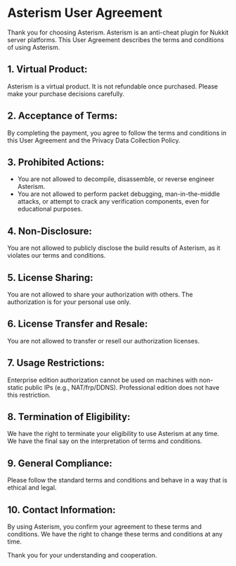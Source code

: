# **Asterism User Agreement**

Thank you for choosing Asterism. Asterism is an anti-cheat plugin for Nukkit server platforms. This User Agreement describes the terms and conditions of using Asterism.

## **1. Virtual Product:**
Asterism is a virtual product. It is not refundable once purchased. Please make your purchase decisions carefully.

## **2. Acceptance of Terms:**
By completing the payment, you agree to follow the terms and conditions in this User Agreement and the Privacy Data Collection Policy.

## **3. Prohibited Actions:**
- You are not allowed to decompile, disassemble, or reverse engineer Asterism.
- You are not allowed to perform packet debugging, man-in-the-middle attacks, or attempt to crack any verification components, even for educational purposes.
  
## **4. Non-Disclosure:**
You are not allowed to publicly disclose the build results of Asterism, as it violates our terms and conditions.

## **5. License Sharing:**
You are not allowed to share your authorization with others. The authorization is for your personal use only.

## **6. License Transfer and Resale:**
You are not allowed to transfer or resell our authorization licenses.

## **7. Usage Restrictions:**
Enterprise edition authorization cannot be used on machines with non-static public IPs (e.g., NAT/frp/DDNS). Professional edition does not have this restriction.

## **8. Termination of Eligibility:**
We have the right to terminate your eligibility to use Asterism at any time. We have the final say on the interpretation of terms and conditions.

## **9. General Compliance:**
Please follow the standard terms and conditions and behave in a way that is ethical and legal.

## **10. Contact Information:**
By using Asterism, you confirm your agreement to these terms and conditions. We have the right to change these terms and conditions at any time.

Thank you for your understanding and cooperation.
